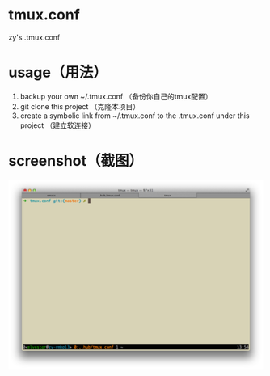 tmux.conf
=========

zy's .tmux.conf

# usage（用法）
1. backup your own ~/.tmux.conf （备份你自己的tmux配置）
2. git clone this project （克隆本项目）
3. create a symbolic link from ~/.tmux.conf to the .tmux.conf under this project （建立软连接）

# screenshot（截图）
![tmux-20140408.png](tmux-20140408.png)
